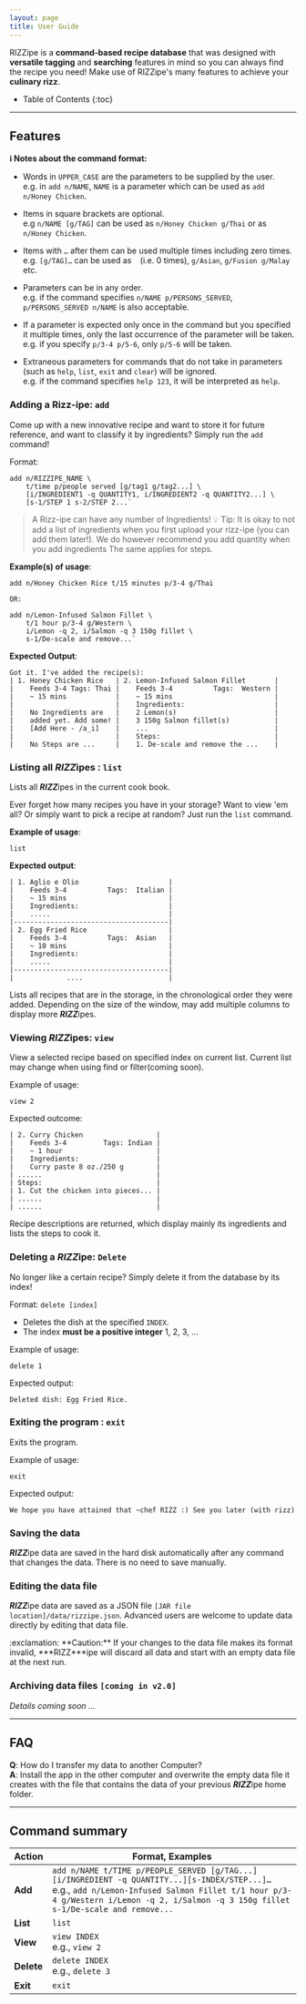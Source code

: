 ```yaml
---
layout: page
title: User Guide
---
```


RIZZipe is a **command-based recipe database** that was designed with **versatile tagging** and **searching** features in mind so you can always find the recipe you need! Make use of RIZZipe's many features to achieve your **culinary rizz**.

- Table of Contents
  {:toc}

---

## Features

<div markdown="block" class="alert alert-info">

**:information_source: Notes about the command format:**<br>

- Words in `UPPER_CASE` are the parameters to be supplied by the user.<br>
  e.g. in `add n/NAME`, `NAME` is a parameter which can be used as `add n/Honey Chicken`.

- Items in square brackets are optional.<br>
  e.g `n/NAME [g/TAG]` can be used as `n/Honey Chicken g/Thai` or as `n/Honey Chicken`.

- Items with `…`​ after them can be used multiple times including zero times.<br>
  e.g. `[g/TAG]…​` can be used as ` ` (i.e. 0 times), `g/Asian`, `g/Fusion g/Malay` etc.

- Parameters can be in any order.<br>
  e.g. if the command specifies `n/NAME p/PERSONS_SERVED`, `p/PERSONS_SERVED n/NAME` is also acceptable.

- If a parameter is expected only once in the command but you specified it multiple times, only the last occurrence of the parameter will be taken.<br>
  e.g. if you specify `p/3-4 p/5-6`, only `p/5-6` will be taken.

- Extraneous parameters for commands that do not take in parameters (such as `help`, `list`, `exit` and `clear`) will be ignored.<br>
  e.g. if the command specifies `help 123`, it will be interpreted as `help`.

</div>


### Adding a Rizz-ipe: `add`

Come up with a new innovative recipe and want to store it for future reference,
and want to classify it by ingredients? Simply run the `add` command!

Format: 
```text
add n/RIZZIPE_NAME \ 
    t/time p/people served [g/tag1 g/tag2...] \
    [i/INGREDIENT1 -q QUANTITY1, i/INGREDIENT2 -q QUANTITY2...] \
    [s-1/STEP 1 s-2/STEP 2...`
```

> A Rizz-ipe can have any number of Ingredients!
> :bulb: Tip: It is okay to not add a list of ingredients when you first upload
> your rizz-ipe (you can add them later!).
> We do however recommend you add quantity when you add ingredients
> The same applies for steps.

**Example(s) of usage**:

```text
add n/Honey Chicken Rice t/15 minutes p/3-4 g/Thai 

OR:

add n/Lemon-Infused Salmon Fillet \
    t/1 hour p/3-4 g/Western \
    i/Lemon -q 2, i/Salmon -q 3 150g fillet \
    s-1/De-scale and remove...`
 ```

**Expected Output**:

```text
Got it. I've added the recipe(s):
| 1. Honey Chicken Rice   | 2. Lemon-Infused Salmon Fillet       |
|    Feeds 3-4 Tags: Thai |    Feeds 3-4          Tags:  Western |
|    ~ 15 mins            |    ~ 15 mins                         |
|                         |    Ingredients:                      |
|    No Ingredients are   |    2 Lemon(s)                        |
|    added yet. Add some! |    3 150g Salmon fillet(s)           |
|    [Add Here - /a_i]    |    ...                               |
|                         |    Steps:                            |
|    No Steps are ...     |    1. De-scale and remove the ...    |
```

### Listing all ***RIZZ***ipes : `list`

Lists all ***RIZZ***ipes in the current cook book.

Ever forget how many recipes you have in your storage? Want to view 'em all? Or
simply want to pick a recipe at random? Just run the `list` command.

**Example of usage**:

```text
list
```

**Expected output**:

```text
| 1. Aglio e Olio                      |
|    Feeds 3-4          Tags:  Italian |
|    ~ 15 mins                         |
|    Ingredients:                      |
|    .....                             |
|--------------------------------------|
| 2. Egg Fried Rice                    |
|    Feeds 3-4          Tags:  Asian   |
|    ~ 10 mins                         |
|    Ingredients:                      |
|    .....                             |
|--------------------------------------|
|             ....                     |
```

Lists all recipes that are in the storage, in the chronological order they were
added. Depending on the size of the window, may add multiple columns to display
more ***RIZZ***ipes.

### Viewing ***RIZZ***ipes: `view`

View a selected recipe based on specified index on current list. Current list may
change when using find or filter(coming soon).

Example of usage:

```text
view 2
```

Expected outcome:

```text
| 2. Curry Chicken                  |
|    Feeds 3-4         Tags: Indian |
|    ~ 1 hour                       |
|    Ingredients:                   |
|    Curry paste 8 oz./250 g        |
| ......                            |
| Steps:                            |
| 1. Cut the chicken into pieces... |
| ......                            |
| ......                            |
```

Recipe descriptions are returned, which display mainly its ingredients and lists the steps
to cook it.

### Deleting a ***RIZZ***ipe: `Delete`
No longer like a certain recipe? Simply delete it from the database by its index!

Format: `delete [index]`
- Deletes the dish at the specified `INDEX`.
- The index **must be a positive integer** 1, 2, 3, …​

Example of usage:

`delete 1`

Expected output:
```
Deleted dish: Egg Fried Rice.
```

### Exiting the program : `exit`

Exits the program.

Example of usage: 

```text
exit
```

Expected output:
```text
We hope you have attained that ~chef RIZZ :) See you later (with rizz)
```

### Saving the data

***RIZZ***ipe data are saved in the hard disk automatically after any command that changes the data. There is no need to save manually.

### Editing the data file

***RIZZ***ipe data are saved as a JSON file `[JAR file location]/data/rizzipe.json`. Advanced users are welcome to update data directly by editing that data file.

<div markdown="span" class="alert alert-warning">:exclamation: **Caution:**
If your changes to the data file makes its format invalid, ***RIZZ***ipe will discard all data and start with an empty data file at the next run.
</div>

### Archiving data files `[coming in v2.0]`

_Details coming soon ..._

---

## FAQ

**Q**: How do I transfer my data to another Computer?<br>
**A**: Install the app in the other computer and overwrite the empty data file it creates with the file that contains the data of your previous ***RIZZ***ipe home folder.

---

## Command summary

| Action     | Format, Examples                                                                                                                                                      |
| ---------- | --------------------------------------------------------------------------------------------------------------------------------------------------------------------- |
| **Add**    | `add n/NAME t/TIME p/PEOPLE_SERVED [g/TAG...][i/INGREDIENT -q QUANTITY...][s-INDEX/STEP...]…​` <br> e.g., `add n/Lemon-Infused Salmon Fillet t/1 hour p/3-4 g/Western i/Lemon -q 2, i/Salmon -q 3 150g fillet s-1/De-scale and remove...` |                                                                                                                                                             |            |                                      |
| **List**   | `list`                               |                                                                                                                                                                                                                                                                                                                             |            |                                      |
| **View**   | `view INDEX`<br/> e.g., `view 2`     |
| **Delete** | `delete INDEX`<br> e.g., `delete 3`  |                                                                                                                                                                          |            |                                      |
| **Exit**   | `exit`                               |     

